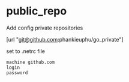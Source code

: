 # public_repo

Add config private repositories

[url "git@github.com:phankieuphu/go_private"]

set to .netrc file

```
machine github.com
login
password
```
